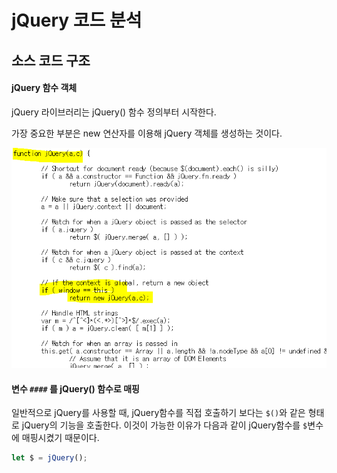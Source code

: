# jQuery 코드 분석



## 소스 코드 구조

#### jQuery 함수 객체

jQuery 라이브러리는 jQuery() 함수 정의부터 시작한다.

가장 중요한 부분은 new 연산자를 이용해 jQuery 객체를 생성하는 것이다.

![ex_screenShot](./img/jQuery-코드분석1.png)



#### 변수 `####`  를 jQuery() 함수로 매핑

일반적으로 jQuery를 사용할 때, jQuery함수를 직접 호출하기 보다는 `$()`와 같은 형태로 jQuery의 기능을 호출한다. 이것이 가능한 이유가 다음과 같이 jQuery함수를 `$`변수에 매핑시켰기 때문이다.

```javascript
let $ = jQuery();
```

